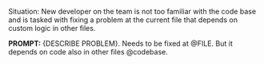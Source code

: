 Situation: New developer on the team is not too familiar with the code base and is tasked with fixing a problem at the current file that depends on custom logic in other files.

**PROMPT:**
{DESCRIBE PROBLEM}. Needs to be fixed at @FILE. But it depends on code also in other files @codebase.
